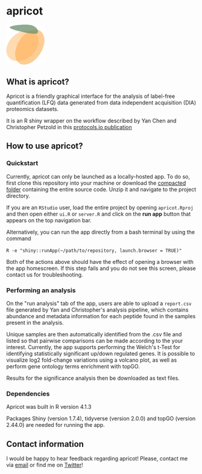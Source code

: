 # apricot

<img src="https://github.com/viana-guilherme/apricot/blob/master/www/logo.png?raw=true" width="20%">

## What is apricot?
Apricot is a friendly graphical interface for the analysis of label-free quantification (LFQ) data generated from data independent acquisition (DIA) proteomics datasets.

It is an R shiny wrapper on the workflow described by Yan Chen and Christopher Petzold in this [protocols.io publication](https://www.protocols.io/view/label-free-quantification-lfq-proteomic-data-analy-5qpvobk7xl4o/v2)

## How to use apricot?

### Quickstart

Currently, apricot can only be launched as a locally-hosted app. To do so, first clone this repository into your machine or download the [compacted folder](https://github.com/viana-guilherme/apricot/archive/refs/heads/master.zip) containing the entire source code. Unzip it and navigate to the project directory.

If you are an `RStudio` user, load the entire project by opening `apricot.Rproj` and then open either `ui.R` or `server.R` and click on the **run app** button that appears on the top navigation bar.

Alternatively, you can run the app directly from a bash terminal by using the command 

`R -e "shiny::runApp(~/path/to/repository, launch.browser = TRUE)"`

Both of the actions above should have the effect of opening a browser with the app homescreen. If this step fails and you do not see this screen, please contact us for troubleshooting.

### Performing an analysis

On the "run analysis" tab of the app, users are able to upload a `report.csv` file generated by Yan and Christopher's analysis pipeline, which contains abundance and metadata information for each peptide found in the samples present in the analysis.

Unique samples are then automatically identified from the .csv file and listed so that pairwise comparisons can be made according to the your interest. Currently, the app supports performing the Welch's t-Test for identifying statistically significant up/down regulated genes. It is possible to visualize log2 fold-change variations using a volcano plot, as well as perform gene ontology terms enrichment with topGO.

Results for the significance analysis then be downloaded as text files.

### Dependencies

Apricot was built in R version 4.1.3

Packages Shiny (version 1.7.4), tidyverse (version 2.0.0) and topGO (version 2.44.0) are needed for running the app.

## Contact information

I would be happy to hear feedback regarding apricot! Please, contact me via [email](viana.guilherme@proton.me) or find me on [Twitter](https://twitter.com/guilheviana)!
